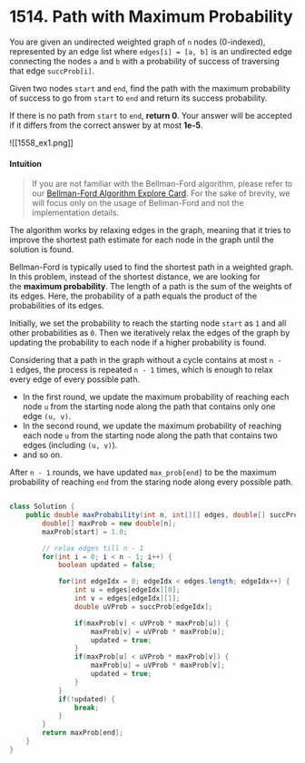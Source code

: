 
# 1514. Path with Maximum Probability

You are given an undirected weighted graph of `n` nodes (0-indexed), represented by an edge list where `edges[i] = [a, b]` is an undirected edge connecting the nodes `a` and `b` with a probability of success of traversing that edge `succProb[i]`.

Given two nodes `start` and `end`, find the path with the maximum probability of success to go from `start` to `end` and return its success probability.

If there is no path from `start` to `end`, **return 0**. Your answer will be accepted if it differs from the correct answer by at most **1e-5**.

![[1558_ex1.png]]

#### Intuition

> If you are not familiar with the Bellman-Ford algorithm, please refer to our [Bellman-Ford Algorithm Explore Card](https://leetcode.com/explore/learn/card/graph/622/single-source-shortest-path-algorithm/3864/). For the sake of brevity, we will focus only on the usage of Bellman-Ford and not the implementation details.

The algorithm works by relaxing edges in the graph, meaning that it tries to improve the shortest path estimate for each node in the graph until the solution is found.

Bellman-Ford is typically used to find the shortest path in a weighted graph. In this problem, instead of the shortest distance, we are looking for the **maximum probability**. The length of a path is the sum of the weights of its edges. Here, the probability of a path equals the product of the probabilities of its edges.

Initially, we set the probability to reach the starting node `start` as `1` and all other probabilities as `0`. Then we iteratively relax the edges of the graph by updating the probability to each node if a higher probability is found.

Considering that a path in the graph without a cycle contains at most `n - 1` edges, the process is repeated `n - 1` times, which is enough to relax every edge of every possible path.

- In the first round, we update the maximum probability of reaching each node `u` from the starting node along the path that contains only one edge `(u, v)`.
- In the second round, we update the maximum probability of reaching each node `u` from the starting node along the path that contains two edges (including `(u, v)`).
- and so on.

After `n - 1` rounds, we have updated `max_prob[end]` to be the maximum probability of reaching `end` from the staring node along every possible path.

```java

class Solution {
    public double maxProbability(int n, int[][] edges, double[] succProb, int start, int end) {
        double[] maxProb = new double[n];
        maxProb[start] = 1.0;

        // relax edges till n - 1
        for(int i = 0; i < n - 1; i++) {
            boolean updated = false;

            for(int edgeIdx = 0; edgeIdx < edges.length; edgeIdx++) {
                int u = edges[edgeIdx][0];
                int v = edges[edgeIdx][1];
                double uVProb = succProb[edgeIdx];

                if(maxProb[v] < uVProb * maxProb[u]) {
                    maxProb[v] = uVProb * maxProb[u];
                    updated = true;
                }
                if(maxProb[u] < uVProb * maxProb[v]) {
                    maxProb[u] = uVProb * maxProb[v];
                    updated = true;
                }
            }
            if(!updated) {
                break;
            }
        }
        return maxProb[end];
    }
}

```